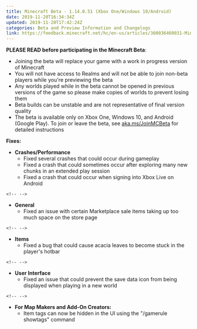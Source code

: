 ```yaml
---
title: Minecraft Beta - 1.14.0.51 (Xbox One/Windows 10/Android)
date: 2019-11-20T16:34:34Z
updated: 2019-11-20T17:42:24Z
categories: Beta and Preview Information and Changelogs
link: https://feedback.minecraft.net/hc/en-us/articles/360036460031-Minecraft-Beta-1-14-0-51-Xbox-One-Windows-10-Android-
---
```


**PLEASE READ before participating in the Minecraft Beta**:

-   Joining the beta will replace your game with a work in progress version of Minecraft
-   You will not have access to Realms and will not be able to join non-beta players while you\'re previewing the beta
-   Any worlds played while in the beta cannot be opened in previous versions of the game so please make copies of worlds to prevent losing them
-   Beta builds can be unstable and are not representative of final version quality
-   The beta is available only on Xbox One, Windows 10, and Android (Google Play). To join or leave the beta, see [aka.ms/JoinMCBeta](https://aka.ms/JoinMCBeta) for detailed instructions 

**Fixes:**

-   **Crashes/Performance**
    -   Fixed several crashes that could occur during gameplay
    -   Fixed a crash that could sometimes occur after exploring many new chunks in an extended play session
    -   Fixed a crash that could occur when signing into Xbox Live on Android 

```{=html}
<!-- -->
```
-   **General**
    -   Fixed an issue with certain Marketplace sale items taking up too much space on the store page

```{=html}
<!-- -->
```
-   **Items**
    -   Fixed a bug that could cause acacia leaves to become stuck in the player\'s hotbar

```{=html}
<!-- -->
```
-   **User Interface**
    -   Fixed an issue that could prevent the save data icon from being displayed when playing in a new world

```{=html}
<!-- -->
```
-   **For Map Makers and Add-On Creators:**
    -   Item tags can now be hidden in the UI using the \"/gamerule showtags\" command

